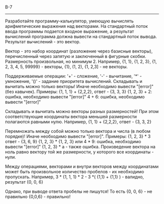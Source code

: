 B-7
***
Разработайте программу-калькулятор, умеющую вычислять арифметические выражения над векторами. 
На стандартный поток ввода программы подается входное выражение, а результат вычислений программа должна вывести на стандартный поток вывода. 
Результат вычислений - это вектор. 

Вектор - это набор координат (разложение через базисные векторы), перечисленный через запятую и заключенный в фигурные скобки. Размерность произвольная, но минимум 2. 
Например, 
{1, 1}, {1, 2, 3}, {1, 2, 3, 4, 5, 99999} - векторы, 
{1}, (1, 2), {1, 2,3] - не векторы. 

Поддерживаемые операции: '+' - сложение, '-' - вычитание, '*' - умножение, '()' - задание приоритета вычислений. 
Складывать и вычитать можно только векторы! Иначе необходимо вывести "[error]" (без кавычек). 
Примеры: 
{1, 1, 1} + {2,2,2}, ответ - {3, 3, 3} 
{1, 2, 3} + 2: ошибка, необходимо вывести "[error]" 
4 + 6: ошибка, необходимо вывести "[error]" 

Складывать и вычитать можно векторы разных размерностей! При этом соответствующие координаты вектора меньшей размерности полагаются равными нулю. 
Например, 
{1, 1} + {2,2,2}, ответ - {3, 3, 2} 

Перемножать между собой можно только вектора и числа (в любом порядке)! Иначе необходимо вывести "[error]". 
Примеры: 
{1, 2, 3} * 3 ответ - {3, 6, 9} 
{1, 2, 3} * {1, 2, 3} или 4 * 9: ошибка, необходимо вывести "[error]" 
{1, 2, 3} * a - также ошибка. 
Произведение вектора на ноль равно вектору той же размерности, у которого все координаты - нули. 

Между операциями, векторами и внутри векторов между координатами может быть произвольное количество пробелов - их необходимо пропускать. 
Например, 
3 * {1, 1,         1}      * 2 - 3 *( {1,1} +       {1,1} ) - валидно, результат {0, 0, 6}

Однако, при выводе ответа пробелы не пишутся! То есть 
{0, 0, 6} - не правильно 
{0,0,6} - правильно! 